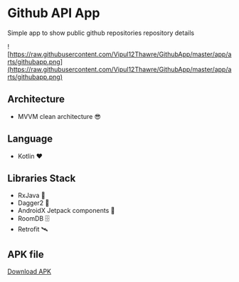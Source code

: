 # Github API App

Simple app to show public github repositories repository details

![https://raw.githubusercontent.com/Vipul12Thawre/GithubApp/master/app/arts/githubapp.png](https://raw.githubusercontent.com/Vipul12Thawre/GithubApp/master/app/arts/githubapp.png)



## Architecture 

* MVVM clean architecture 😎


## Language

* Kotlin ❤️

## Libraries Stack

* RxJava 🧶
* Dagger2 🔨
* AndroidX Jetpack components 🤖
* RoomDB 🗄
* Retrofit 🛰

## APK file
[Download APK](https://github.com/Vipul12Thawre/GithubApp/blob/master/app/app-debug.apk)

